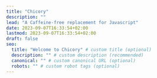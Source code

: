 ```yaml
---
title: "Chicory"
description: ""
lead: "A Caffeine-free replacement for Javascript"
date: 2023-09-07T16:33:54+02:00
lastmod: 2023-09-07T16:33:54+02:00
draft: false
seo:
  title: "Welcome to Chicory" # custom title (optional)
  description: "" # custom description (recommended)
  canonical: "" # custom canonical URL (optional)
  robots: "" # custom robot tags (optional)
---
```

